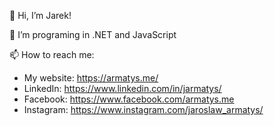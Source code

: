 👋 Hi, I’m Jarek!

👀 I’m programing in .NET and JavaScript 

📫 How to reach me:
- My website: https://armatys.me/
- LinkedIn: https://www.linkedin.com/in/jarmatys/
- Facebook: https://www.facebook.com/armatys.me
- Instagram: https://www.instagram.com/jaroslaw_armatys/
